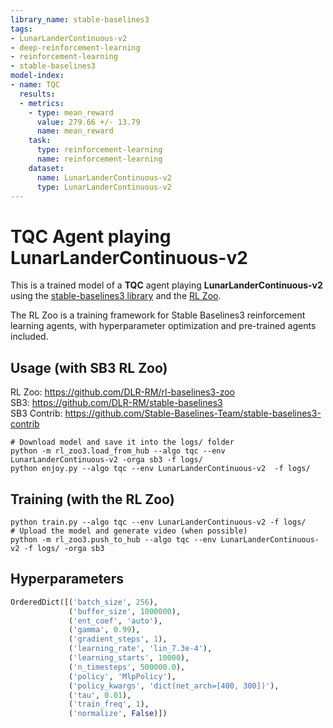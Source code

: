 ```yaml
---
library_name: stable-baselines3
tags:
- LunarLanderContinuous-v2
- deep-reinforcement-learning
- reinforcement-learning
- stable-baselines3
model-index:
- name: TQC
  results:
  - metrics:
    - type: mean_reward
      value: 279.66 +/- 13.79
      name: mean_reward
    task:
      type: reinforcement-learning
      name: reinforcement-learning
    dataset:
      name: LunarLanderContinuous-v2
      type: LunarLanderContinuous-v2
---
```


# **TQC** Agent playing **LunarLanderContinuous-v2**
This is a trained model of a **TQC** agent playing **LunarLanderContinuous-v2**
using the [stable-baselines3 library](https://github.com/DLR-RM/stable-baselines3)
and the [RL Zoo](https://github.com/DLR-RM/rl-baselines3-zoo).

The RL Zoo is a training framework for Stable Baselines3
reinforcement learning agents,
with hyperparameter optimization and pre-trained agents included.

## Usage (with SB3 RL Zoo)

RL Zoo: https://github.com/DLR-RM/rl-baselines3-zoo<br/>
SB3: https://github.com/DLR-RM/stable-baselines3<br/>
SB3 Contrib: https://github.com/Stable-Baselines-Team/stable-baselines3-contrib

```
# Download model and save it into the logs/ folder
python -m rl_zoo3.load_from_hub --algo tqc --env LunarLanderContinuous-v2 -orga sb3 -f logs/
python enjoy.py --algo tqc --env LunarLanderContinuous-v2  -f logs/
```

## Training (with the RL Zoo)
```
python train.py --algo tqc --env LunarLanderContinuous-v2 -f logs/
# Upload the model and generate video (when possible)
python -m rl_zoo3.push_to_hub --algo tqc --env LunarLanderContinuous-v2 -f logs/ -orga sb3
```

## Hyperparameters
```python
OrderedDict([('batch_size', 256),
             ('buffer_size', 1000000),
             ('ent_coef', 'auto'),
             ('gamma', 0.99),
             ('gradient_steps', 1),
             ('learning_rate', 'lin_7.3e-4'),
             ('learning_starts', 10000),
             ('n_timesteps', 500000.0),
             ('policy', 'MlpPolicy'),
             ('policy_kwargs', 'dict(net_arch=[400, 300])'),
             ('tau', 0.01),
             ('train_freq', 1),
             ('normalize', False)])
```
